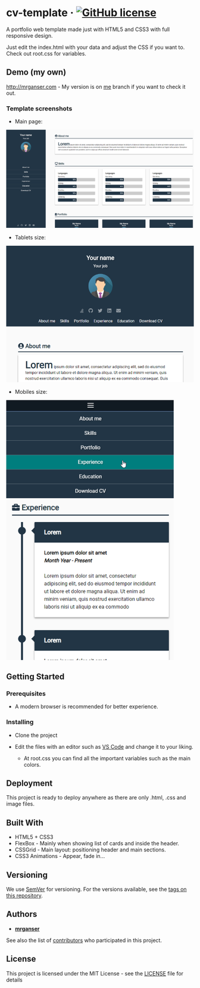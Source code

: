 # cv-template &middot; [![GitHub license](https://img.shields.io/badge/license-MIT-blue.svg)](https://github.com/mrganser/cv-template/blob/master/LICENSE)

A portfolio web template made just with HTML5 and CSS3 with full responsive design.

Just edit the index.html with your data and adjust the CSS if you want to. Check out root.css for variables.

## Demo (my own)

http://mrganser.com - My version is on [me](https://github.com/mrganser/cv-template/tree/me) branch if you want to check it out.

### Template screenshots

* Main page:

<img src="demo/demo1.png" width="750">

* Tablets size:

<img src="demo/demo2.png" width="550">

* Mobiles size:

<img src="demo/demo3.png" width="450">

## Getting Started

### Prerequisites

* A modern browser is recommended for better experience.

### Installing

* Clone the project

* Edit the files with an editor such as [VS Code](https://code.visualstudio.com/) and change it to your liking.
  * At root.css you can find all the important variables such as the main colors.


## Deployment

This project is ready to deploy anywhere as there are only .html, .css and image files.

## Built With

* HTML5 + CSS3
* FlexBox - Mainly when showing list of cards and inside the header.
* CSSGrid - Main layout: positioning header and main sections.
* CSS3 Animations - Appear, fade in...


## Versioning

We use [SemVer](http://semver.org/) for versioning. For the versions available, see the [tags on this repository](https://github.com/mrganser/cv-template/tags). 

## Authors

* **[mrganser](http://mrganser.com)**

See also the list of [contributors](https://github.com/mrganser/cv-template/contributors) who participated in this project.

## License

This project is licensed under the MIT License - see the [LICENSE](LICENSE) file for details
